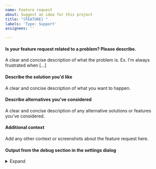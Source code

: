 ```yaml
---
name: Feature request
about: Suggest an idea for this project
title: "[FEATURE] "
labels: 'Type: Support'
assignees: ''

---
```


<!--
If you are able to open the application the best way gather all needed
information and post questions, feature requests or issues is to use
the issue assistant in the "Help menu"!

The menu entry is named "Post questions, feature requests or issues".

If you have a feature request with a script please open an issue on
https://github.com/qownnotes/scripts/issues and mention the authors of the script.
You will find the authors in the *Script repository*.
-->

#### Is your feature request related to a problem? Please describe.
A clear and concise description of what the problem is. Ex. I'm always frustrated when [...]

#### Describe the solution you'd like
A clear and concise description of what you want to happen.

#### Describe alternatives you've considered
A clear and concise description of any alternative solutions or features you've considered.

#### Additional context
Add any other context or screenshots about the feature request here.

#### Output from the debug section in the settings dialog

<details><summary>Expand</summary>

<!-- Replace this with the output -->

</details>

